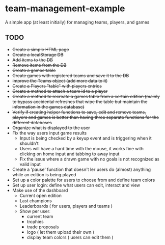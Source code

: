 # team-management-example
A simple app (at least initially) for managing teams, players, and games

## TODO
- ~~Create a simple HTML page~~
- ~~Create a localStorage DB~~
- ~~Add items to the DB~~
- ~~Remove items from the DB~~
- ~~Create a games table~~
- ~~Create games with registered teams and save it to the DB~~
- ~~Improve the Teams object (add more data to it)~~
- ~~Create a Players "table" with players entries~~
- ~~Create a method to attach a team id to a player~~
- ~~Create a method to recreate a games table from a certain edition (mainly to bypass accidental refreshes that wipe the table but maintain the information in the games database)~~
- ~~Verify if creating helper functions to save, edit and remove teams, players and games is better than having three separate functions for the different databases~~
- ~~Organize what is displayed to the user~~
- Fix the way users input game results
  - Input is being checked by a keyup event and is triggering when it shouldn't
  - Users will have a hard time with the mouse, it works fine with clicking on home input and tabbing to away input
  - Fix the issue where a drawn game with no goals is not recognized as valid input
- Create a 'pause' function that doesn't ler users do (almost) anything while an edition is being played
- Set up a color palette for users to choose from and define team colors
- Set up user login: define what users can edit, interact and view
- Make use of the dashboard
  - Current open edition
  - Last champions
  - Leaderboards ( for users, players and teams )
  - Show per user:
    - current team
    - trophies
    - trade proposals
    - logo ( let them upload their own )
    - display team colors ( users can edit them )
